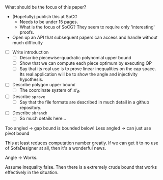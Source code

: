 What should be the focus of this paper?
- (Hopefully) publish this at SoCG
	- Needs to be under 15 pages.
	- What is the focus of SoCG? They seem to require only 'interesting' proofs.
- Open up an API that subsequent papers can access and handle without much difficulty



- [ ] Write introduction
	- [ ] Describe piecewise-quadratic polynomial upper bound
	- [ ] Show that we can compute each piece optimum by executing QP
	- [ ] Say that its real use is to prove linear inequalities on the cap space. Its real application will be to show the angle and injectivity hypothesis.
- [ ] Describe polygon upper bound
	- [ ] The coordinate system of $\mathcal{K}_\Theta$
- [ ] Describe `sprove`
	- [ ] Say that the file formats are described in much detail in a github repository.
- [ ] Describe `sbranch`
	- [ ] So much details here...

Too angled -> gap bound is bounded below!
Less angled -> can just use pivot bound

This at least reduces computation number greatly.
If we can get it to no use of SofaDesigner at all, then it's a wonderful news.

Angle -> Works.

Assume inequality false. 
Then there is a extremely crude bound that works effectively in the situation.

